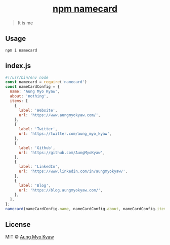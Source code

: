 <h1 align="center">
  <a href="#">
    npm namecard
  </a>
</h1>

> It is me

## Usage

```shell
npm i namecard
```

## index.js

```javascript
#!/usr/bin/env node
const namecard = require('namecard')
const nameCardConfig = {
  name: 'Aung Myo Kyaw',
  about: 'nothing',
  items: [
    {
      label: 'Website',
      url: 'https://www.aungmyokyaw.com/',
    },
    {
      label: 'Twitter',
      url: 'https://twitter.com/aung_myo_kyaw',
    },
    {
      label: 'Github',
      url: 'https://github.com/AungMyoKyaw',
    },
    {
      label: 'LinkedIn',
      url: 'https://www.linkedin.com/in/aungmyokyaw/',
    },
    {
      label: 'Blog',
      url: 'https://blog.aungmyokyaw.com/',
    },
  ],
};
namecard(nameCardConfig.name, nameCardConfig.about, nameCardConfig.items)
```

## License

MIT © [Aung Myo Kyaw](https://github.com/AungMyoKyaw)
